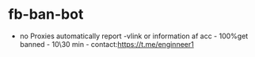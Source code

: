# fb-ban-bot
 - no Proxies automatically report -vlink or information af acc - 100%get banned - 10\30 min - contact:https://t.me/enginneer1
